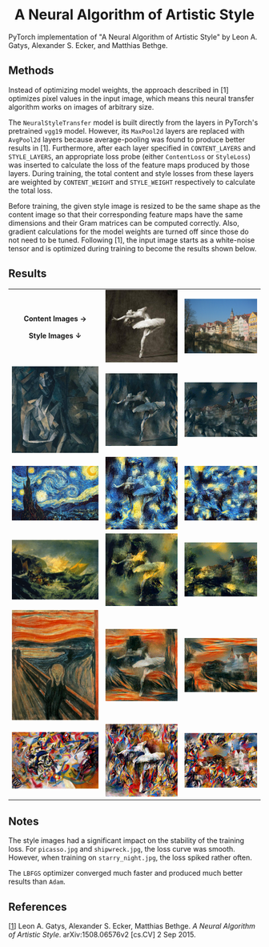 <!--
mlpi
title: A Neural Algorithm of Artistic Style
category: architectures/convolutional neural networks
images:  ,,output/05_10_2023/13_48_08_lbfgs/ballerina-picasso.png,output/05_10_2023/14_12_06/tubingen-starry_night.png,output/05_10_2023/18_04_11_loss_after_relu/tubingen-shipwreck.png, 
-->


<h1 align="center">A Neural Algorithm of Artistic Style</h1>
PyTorch implementation of "A Neural Algorithm of Artistic Style" by Leon A. Gatys, Alexander S. Ecker, and Matthias Bethge.


## Methods
Instead of optimizing model weights, the approach described in [1] optimizes pixel values in the input image, which means this neural
transfer algorithm works on images of arbitrary size. 

The `NeuralStyleTransfer` model is built directly from the layers in PyTorch's pretrained `vgg19` model. 
However, its `MaxPool2d` layers are replaced with `AvgPool2d` layers because average-pooling was found to produce better results in [1]. 
Furthermore, after each layer specified in `CONTENT_LAYERS` and `STYLE_LAYERS`, an appropriate loss probe 
(either `ContentLoss` or `StyleLoss`) was inserted to calculate the loss of the feature maps produced by those layers. 
During training, the total content and style losses from these layers are weighted by `CONTENT_WEIGHT` and `STYLE_WEIGHT` respectively to calculate the total loss.

Before training, the given style image is resized to be the same shape as the content image so that their corresponding feature maps have the same dimensions and their Gram matrices can be computed correctly.
Also, gradient calculations for the model weights are turned off since those do not need to be tuned. 
Following [1], the input image starts as a white-noise tensor and is optimized during training to become the results shown below.


## Results

<div align="center">
  <table>
    <tr>
      <th align="center">
        Content Images →
        <br><br>
        Style Images ↓
      </th>
      <td><img src="data/content/ballerina.jpg" width="300px"></td>
      <td><img src="data/content/tubingen.jpg" width="300px"></td>
    </tr>
    <tr>
      <td><img src="data/style/picasso.jpg" width="300px"></td>
      <td><img src="results/lbfgs/ballerina_picasso.png" width="300px"></td>
      <td><img src="results/lbfgs/tubingen_picasso.png" width="300px"></td>
    </tr>
    <tr>
      <td><img src="data/style/starry_night.jpg" width="300px"></td>
      <td><img src="results/lbfgs/ballerina_starry_night.png" width="300px"></td>
      <td><img src="results/lbfgs/tubingen_starry_night.png" width="300px"></td>
    </tr>
    <tr>
      <td><img src="data/style/shipwreck.jpg" width="300px"></td>
      <td><img src="results/lbfgs/ballerina_shipwreck.png" width="300px"></td>
      <td><img src="results/lbfgs/tubingen_shipwreck.png" width="300px"></td>
    </tr>
    <tr>
      <td><img src="data/style/scream.jpg" width="300px"></td>
      <td><img src="results/lbfgs/ballerina_scream.png" width="300px"></td>
      <td><img src="results/lbfgs/tubingen_scream.png" width="300px"></td>
    </tr>
    <tr>
      <td><img src="data/style/composition.jpg" width="300px"></td>
      <td><img src="results/vary_style_weight/5E5/ballerina_composition.png" width="300px"></td>
      <td><img src="results/lbfgs/tubingen_composition.png" width="300px"></td>
    </tr>
  </table>
</div>

## Notes
The style images had a significant impact on the stability of the training loss. For `picasso.jpg` and `shipwreck.jpg`, the loss curve was smooth.
However, when training on `starry_night.jpg`, the loss spiked rather often.

The `LBFGS` optimizer converged much faster and produced much better results than `Adam`.

## References

[[1](https://arxiv.org/abs/1508.06576)] Leon A. Gatys, Alexander S. Ecker, Matthias Bethge. _A Neural Algorithm of Artistic Style_. 
arXiv:1508.06576v2 [cs.CV] 2 Sep 2015.

